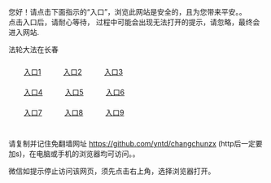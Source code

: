 您好！请点击下面指示的“入口”，浏览此网站是安全的，且为您带来平安。。 <br/>
点击入口后，请耐心等待， 过程中可能会出现无法打开的提示，请忽略，最终会进入网站. </br>

法轮大法在长春<br/>
<div style="padding:10px"><a style="margin:20px" target="_blank" href="https://db0e1w2jl9p8v.cloudfront.net/2Qpsp?tvjcg" id="ccLink1" rel="nofollow">入口1</a> <a target="_blank" style="margin:20px" href="https://d1w5q30tidty5u.cloudfront.net/2Qpsp?mciwdf" id="ccLink2" rel="nofollow">入口2</a> <a style="margin:20px" target="_blank" href="https://duq90lr1cy5mr.cloudfront.net/2Qpsp?unugnqc" id="ccLink3" rel="nofollow">入口3</a></div>

<div style="padding:10px" ><a style="margin:20px" target="_blank" href="https://db0e1w2jl9p8v.cloudfront.net/2Qpsp?tvjcg" id="ccLink4" rel="nofollow">入口4</a> <a style="margin:20px" href="https://d1w5q30tidty5u.cloudfront.net/2Qpsp?mciwdf" target="_blank" id="ccLink5" rel="nofollow">入口5</a> <a style="margin:20px" href="https://duq90lr1cy5mr.cloudfront.net/2Qpsp?unugnqc" target="_blank" id="ccLink6" rel="nofollow">入口6</a></div>

<div style="padding:10px"><a style="margin:20px" target="_blank" href="https://db0e1w2jl9p8v.cloudfront.net/2Qpsp?tvjcg" id="ccLink7" rel="nofollow">入口7</a> <a style="margin:20px" href="https://d1w5q30tidty5u.cloudfront.net/2Qpsp?mciwdf" target="_blank" id="ccLink8" rel="nofollow">入口8</a> <a style="margin:20px" target="_blank" href="https://duq90lr1cy5mr.cloudfront.net/2Qpsp?unugnqc" id="ccLink9" rel="nofollow">入口9</a></div>

<br/>



请复制并记住免翻墙网址 https://github.com/yntd/changchunzx (http后一定要加s)，在电脑或手机的浏览器均可访问。。<br/>

微信如提示停止访问该网页，须先点击右上角，选择浏览器打开。
